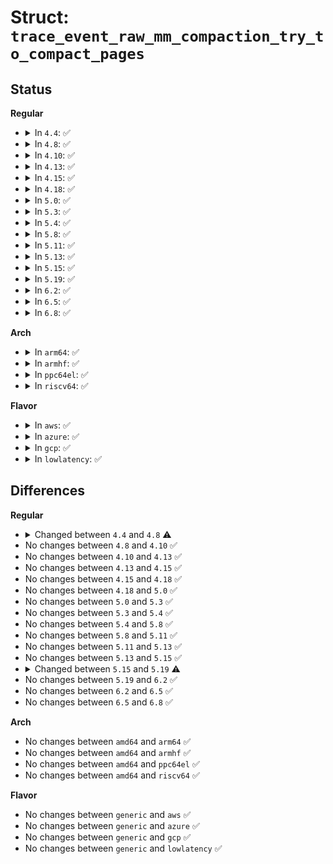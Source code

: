 # Struct: <code>trace_event_raw_mm_compaction_try_to_compact_pages</code>

## Status
<b>Regular</b>
<ul>
<li>
<details>
<summary>In <code>4.4</code>: ✅</summary>

```c
struct trace_event_raw_mm_compaction_try_to_compact_pages {
    struct trace_entry ent;
    int order;
    gfp_t gfp_mask;
    enum migrate_mode mode;
    char __data[0];
};
```
</details>
</li>
<li>
<details>
<summary>In <code>4.8</code>: ✅</summary>

```c
struct trace_event_raw_mm_compaction_try_to_compact_pages {
    struct trace_entry ent;
    int order;
    gfp_t gfp_mask;
    int prio;
    char __data[0];
};
```
</details>
</li>
<li>
<details>
<summary>In <code>4.10</code>: ✅</summary>

```c
struct trace_event_raw_mm_compaction_try_to_compact_pages {
    struct trace_entry ent;
    int order;
    gfp_t gfp_mask;
    int prio;
    char __data[0];
};
```
</details>
</li>
<li>
<details>
<summary>In <code>4.13</code>: ✅</summary>

```c
struct trace_event_raw_mm_compaction_try_to_compact_pages {
    struct trace_entry ent;
    int order;
    gfp_t gfp_mask;
    int prio;
    char __data[0];
};
```
</details>
</li>
<li>
<details>
<summary>In <code>4.15</code>: ✅</summary>

```c
struct trace_event_raw_mm_compaction_try_to_compact_pages {
    struct trace_entry ent;
    int order;
    gfp_t gfp_mask;
    int prio;
    char __data[0];
};
```
</details>
</li>
<li>
<details>
<summary>In <code>4.18</code>: ✅</summary>

```c
struct trace_event_raw_mm_compaction_try_to_compact_pages {
    struct trace_entry ent;
    int order;
    gfp_t gfp_mask;
    int prio;
    char __data[0];
};
```
</details>
</li>
<li>
<details>
<summary>In <code>5.0</code>: ✅</summary>

```c
struct trace_event_raw_mm_compaction_try_to_compact_pages {
    struct trace_entry ent;
    int order;
    gfp_t gfp_mask;
    int prio;
    char __data[0];
};
```
</details>
</li>
<li>
<details>
<summary>In <code>5.3</code>: ✅</summary>

```c
struct trace_event_raw_mm_compaction_try_to_compact_pages {
    struct trace_entry ent;
    int order;
    gfp_t gfp_mask;
    int prio;
    char __data[0];
};
```
</details>
</li>
<li>
<details>
<summary>In <code>5.4</code>: ✅</summary>

```c
struct trace_event_raw_mm_compaction_try_to_compact_pages {
    struct trace_entry ent;
    int order;
    gfp_t gfp_mask;
    int prio;
    char __data[0];
};
```
</details>
</li>
<li>
<details>
<summary>In <code>5.8</code>: ✅</summary>

```c
struct trace_event_raw_mm_compaction_try_to_compact_pages {
    struct trace_entry ent;
    int order;
    gfp_t gfp_mask;
    int prio;
    char __data[0];
};
```
</details>
</li>
<li>
<details>
<summary>In <code>5.11</code>: ✅</summary>

```c
struct trace_event_raw_mm_compaction_try_to_compact_pages {
    struct trace_entry ent;
    int order;
    gfp_t gfp_mask;
    int prio;
    char __data[0];
};
```
</details>
</li>
<li>
<details>
<summary>In <code>5.13</code>: ✅</summary>

```c
struct trace_event_raw_mm_compaction_try_to_compact_pages {
    struct trace_entry ent;
    int order;
    gfp_t gfp_mask;
    int prio;
    char __data[0];
};
```
</details>
</li>
<li>
<details>
<summary>In <code>5.15</code>: ✅</summary>

```c
struct trace_event_raw_mm_compaction_try_to_compact_pages {
    struct trace_entry ent;
    int order;
    gfp_t gfp_mask;
    int prio;
    char __data[0];
};
```
</details>
</li>
<li>
<details>
<summary>In <code>5.19</code>: ✅</summary>

```c
struct trace_event_raw_mm_compaction_try_to_compact_pages {
    struct trace_entry ent;
    int order;
    long unsigned int gfp_mask;
    int prio;
    char __data[0];
};
```
</details>
</li>
<li>
<details>
<summary>In <code>6.2</code>: ✅</summary>

```c
struct trace_event_raw_mm_compaction_try_to_compact_pages {
    struct trace_entry ent;
    int order;
    long unsigned int gfp_mask;
    int prio;
    char __data[0];
};
```
</details>
</li>
<li>
<details>
<summary>In <code>6.5</code>: ✅</summary>

```c
struct trace_event_raw_mm_compaction_try_to_compact_pages {
    struct trace_entry ent;
    int order;
    long unsigned int gfp_mask;
    int prio;
    char __data[0];
};
```
</details>
</li>
<li>
<details>
<summary>In <code>6.8</code>: ✅</summary>

```c
struct trace_event_raw_mm_compaction_try_to_compact_pages {
    struct trace_entry ent;
    int order;
    long unsigned int gfp_mask;
    int prio;
    char __data[0];
};
```
</details>
</li>
</ul>
<b>Arch</b>
<ul>
<li>
<details>
<summary>In <code>arm64</code>: ✅</summary>

```c
struct trace_event_raw_mm_compaction_try_to_compact_pages {
    struct trace_entry ent;
    int order;
    gfp_t gfp_mask;
    int prio;
    char __data[0];
};
```
</details>
</li>
<li>
<details>
<summary>In <code>armhf</code>: ✅</summary>

```c
struct trace_event_raw_mm_compaction_try_to_compact_pages {
    struct trace_entry ent;
    int order;
    gfp_t gfp_mask;
    int prio;
    char __data[0];
};
```
</details>
</li>
<li>
<details>
<summary>In <code>ppc64el</code>: ✅</summary>

```c
struct trace_event_raw_mm_compaction_try_to_compact_pages {
    struct trace_entry ent;
    int order;
    gfp_t gfp_mask;
    int prio;
    char __data[0];
};
```
</details>
</li>
<li>
<details>
<summary>In <code>riscv64</code>: ✅</summary>

```c
struct trace_event_raw_mm_compaction_try_to_compact_pages {
    struct trace_entry ent;
    int order;
    gfp_t gfp_mask;
    int prio;
    char __data[0];
};
```
</details>
</li>
</ul>
<b>Flavor</b>
<ul>
<li>
<details>
<summary>In <code>aws</code>: ✅</summary>

```c
struct trace_event_raw_mm_compaction_try_to_compact_pages {
    struct trace_entry ent;
    int order;
    gfp_t gfp_mask;
    int prio;
    char __data[0];
};
```
</details>
</li>
<li>
<details>
<summary>In <code>azure</code>: ✅</summary>

```c
struct trace_event_raw_mm_compaction_try_to_compact_pages {
    struct trace_entry ent;
    int order;
    gfp_t gfp_mask;
    int prio;
    char __data[0];
};
```
</details>
</li>
<li>
<details>
<summary>In <code>gcp</code>: ✅</summary>

```c
struct trace_event_raw_mm_compaction_try_to_compact_pages {
    struct trace_entry ent;
    int order;
    gfp_t gfp_mask;
    int prio;
    char __data[0];
};
```
</details>
</li>
<li>
<details>
<summary>In <code>lowlatency</code>: ✅</summary>

```c
struct trace_event_raw_mm_compaction_try_to_compact_pages {
    struct trace_entry ent;
    int order;
    gfp_t gfp_mask;
    int prio;
    char __data[0];
};
```
</details>
</li>
</ul>

## Differences
<b>Regular</b>
<ul>
<li>
<details>
<summary>Changed between <code>4.4</code> and <code>4.8</code> ⚠️</summary>
<ul>
<li>
<b>Field added. </b>
<code>int prio</code>
</li>
<li>
<b>Field removed. </b>
<code>enum migrate_mode mode</code>
</li>
</ul>
</details>
</li>
<li>
No changes between <code>4.8</code> and <code>4.10</code> ✅
</li>
<li>
No changes between <code>4.10</code> and <code>4.13</code> ✅
</li>
<li>
No changes between <code>4.13</code> and <code>4.15</code> ✅
</li>
<li>
No changes between <code>4.15</code> and <code>4.18</code> ✅
</li>
<li>
No changes between <code>4.18</code> and <code>5.0</code> ✅
</li>
<li>
No changes between <code>5.0</code> and <code>5.3</code> ✅
</li>
<li>
No changes between <code>5.3</code> and <code>5.4</code> ✅
</li>
<li>
No changes between <code>5.4</code> and <code>5.8</code> ✅
</li>
<li>
No changes between <code>5.8</code> and <code>5.11</code> ✅
</li>
<li>
No changes between <code>5.11</code> and <code>5.13</code> ✅
</li>
<li>
No changes between <code>5.13</code> and <code>5.15</code> ✅
</li>
<li>
<details>
<summary>Changed between <code>5.15</code> and <code>5.19</code> ⚠️</summary>
<ul>
<li>
<b>Field type changed. </b>
<code>gfp_t gfp_mask</code> ➡️ <code>long unsigned int gfp_mask</code>
</li>
</ul>
</details>
</li>
<li>
No changes between <code>5.19</code> and <code>6.2</code> ✅
</li>
<li>
No changes between <code>6.2</code> and <code>6.5</code> ✅
</li>
<li>
No changes between <code>6.5</code> and <code>6.8</code> ✅
</li>
</ul>
<b>Arch</b>
<ul>
<li>
No changes between <code>amd64</code> and <code>arm64</code> ✅
</li>
<li>
No changes between <code>amd64</code> and <code>armhf</code> ✅
</li>
<li>
No changes between <code>amd64</code> and <code>ppc64el</code> ✅
</li>
<li>
No changes between <code>amd64</code> and <code>riscv64</code> ✅
</li>
</ul>
<b>Flavor</b>
<ul>
<li>
No changes between <code>generic</code> and <code>aws</code> ✅
</li>
<li>
No changes between <code>generic</code> and <code>azure</code> ✅
</li>
<li>
No changes between <code>generic</code> and <code>gcp</code> ✅
</li>
<li>
No changes between <code>generic</code> and <code>lowlatency</code> ✅
</li>
</ul>

